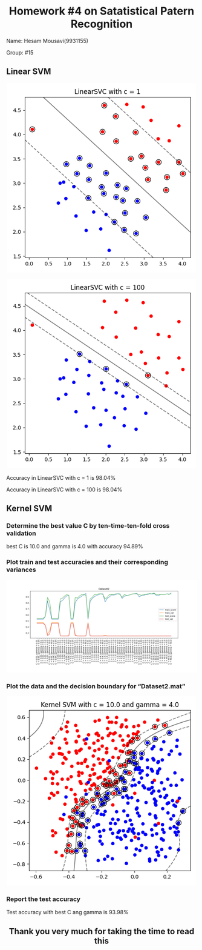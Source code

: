 # <center>Homework #4 on Satatistical Patern Recognition</center>

Name: Hesam Mousavi(9931155)

Group: #15

## Linear SVM

<p align="center">
 <img src="report/LinearSVC with c = 1_final.png", width="500">
</p>

<p align="center">
 <img src="report/LinearSVC with c = 100_final.png", width="500">
</p>

Accuracy in LinearSVC with c = 1 is 98.04%

Accuracy in LinearSVC with c = 100 is 98.04%

## Kernel SVM

### Determine the best value C by ten-time-ten-fold cross validation

best C is 10.0 and gamma is 4.0 with accuracy 94.89%

### Plot train and test accuracies and their corresponding variances

<p align="center">
 <img src="report/Dataset2_score_variance.png", width="1000">
</p>

### Plot the data and the decision boundary for “Dataset2.mat”

<p align="center">
 <img src="report/Kernel SVM with c = 10.0 and gamma = 4.0.png", width="500">
</p>

### Report the test accuracy

Test accuracy with best C ang gamma is 93.98%

## <center>Thank you very much for taking the time to read this</center>
